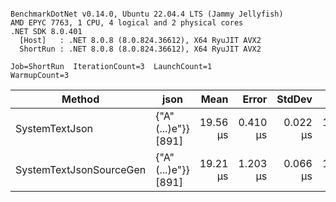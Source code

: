 ```

BenchmarkDotNet v0.14.0, Ubuntu 22.04.4 LTS (Jammy Jellyfish)
AMD EPYC 7763, 1 CPU, 4 logical and 2 physical cores
.NET SDK 8.0.401
  [Host]   : .NET 8.0.8 (8.0.824.36612), X64 RyuJIT AVX2
  ShortRun : .NET 8.0.8 (8.0.824.36612), X64 RyuJIT AVX2

Job=ShortRun  IterationCount=3  LaunchCount=1  
WarmupCount=3  

```
| Method                  | json                | Mean     | Error    | StdDev   | Min      | Max      | Gen0   | Allocated |
|------------------------ |-------------------- |---------:|---------:|---------:|---------:|---------:|-------:|----------:|
| SystemTextJson          | {&quot;A&quot;(...)e&quot;}} [891] | 19.56 μs | 0.410 μs | 0.022 μs | 19.54 μs | 19.58 μs | 0.0305 |   3.19 KB |
| SystemTextJsonSourceGen | {&quot;A&quot;(...)e&quot;}} [891] | 19.21 μs | 1.203 μs | 0.066 μs | 19.17 μs | 19.29 μs | 0.0305 |   3.19 KB |
